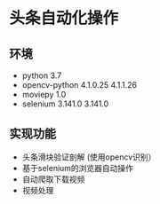 # 头条自动化操作

## 环境
- python 3.7
- opencv-python	4.1.0.25	4.1.1.26
- moviepy 1.0
- selenium	3.141.0	3.141.0

## 实现功能
- 头条滑块验证剖解 (使用opencv识别）
- 基于selenium的浏览器自动操作
- 自动爬取下载视频
- 视频处理
